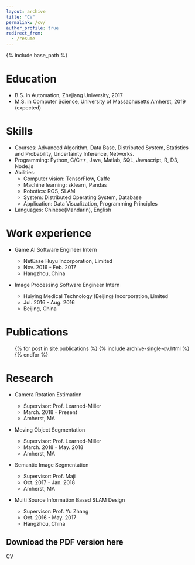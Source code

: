 ```yaml
---
layout: archive
title: "CV"
permalink: /cv/
author_profile: true
redirect_from:
  - /resume
---
```


{% include base_path %}


Education
======
* B.S. in Automation, Zhejiang University, 2017
* M.S. in Computer Science, University of Massachusetts Amherst, 2019 (expected)

Skills
======
* Courses: Advanced Algorithm, Data Base, Distributed System, Statistics and Probability, Uncertainty Inference, Networks.
* Programming: Python, C/C++, Java, Matlab, SQL, Javascript, R, D3, Node.js
* Abilities:
  * Computer vision: TensorFlow, Caffe
  * Machine learning: sklearn, Pandas 
  * Robotics: ROS, SLAM
  * System: Distributed Operating System, Database
  * Application: Data Visualization, Programming Principles
* Languages: Chinese(Mandarin), English

Work experience
======
* Game AI Software Engineer Intern
  * NetEase Huyu Incorporation, Limited
  * Nov. 2016 - Feb. 2017
  * Hangzhou, China

* Image Processing Software Engineer Intern
  * Huiying Medical Technology (Beijing) Incorporation, Limited
  * Jul. 2016 - Aug. 2016
  * Beijing, China

Publications
======
  <ul>{% for post in site.publications %}
    {% include archive-single-cv.html %}
  {% endfor %}</ul>
  
Research
======
* Camera Rotation Estimation
  * Supervisor: Prof. Learned-Miller
  * March. 2018 - Present
  * Amherst, MA

* Moving Object Segmentation
  * Supervisor: Prof. Learned-Miller
  * March. 2018 - May. 2018
  * Amherst, MA

* Semantic Image Segmentation
  * Supervisor: Prof. Maji
  * Oct. 2017 - Jan. 2018
  * Amherst, MA

* Multi Source Information Based SLAM Design
  * Supervisor: Prof. Yu Zhang
  * Oct. 2016 - May. 2017
  * Hangzhou, China
  <!-- ul>{% for post in site.research %}
    {% include archive-single-talk-cv.html %}
  {% endfor %}</ul-->

Download the PDF version here
------
[CV](https://geshijoker.github.io/files/resume.pdf)
